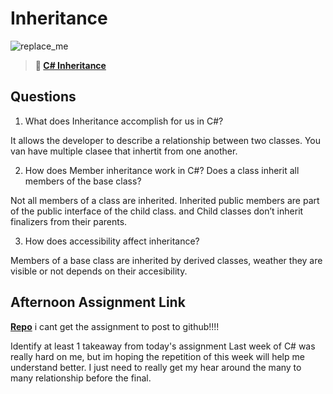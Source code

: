 # Inheritance

![replace_me](https://codeworks.blob.core.windows.net/public/assets/img/illustrations/placeholder.svg)

> **📖 [C# Inheritance](https://codeworksacademy.com/fs-student-guide/resources/wk10/04-Inheritance)**

## Questions

1. What does Inheritance accomplish for us in C#?

It allows the developer to describe a relationship between two classes. You van have multiple clasee that inhertit from one another.

2. How does Member inheritance work in C#? Does a class inherit all members of the base class?

 Not all members of a class are inherited. Inherited public members are part of the public interface of the child class.
 and Child classes don’t inherit finalizers from their parents. 


3. How does accessibility affect inheritance?

 Members of a base class are inherited by derived classes, weather they are visible or not depends on their accesibility.

## Afternoon Assignment Link

**[Repo](https://github.com/hannahprather/FlightPlanner)** i cant get the assignment to post to github!!!! 

Identify at least 1 takeaway from today's assignment
Last week of C# was really hard on me, but im hoping the repetition of this week will help me understand better. I just need to really get my hear around the many to many relationship before the final.